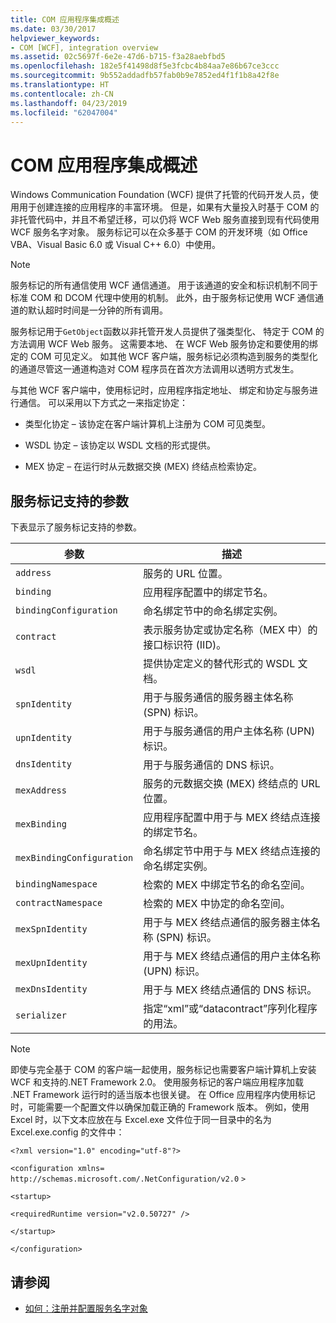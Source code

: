 ```yaml
---
title: COM 应用程序集成概述
ms.date: 03/30/2017
helpviewer_keywords:
- COM [WCF], integration overview
ms.assetid: 02c5697f-6e2e-47d6-b715-f3a28aebfbd5
ms.openlocfilehash: 182e5f41498d8f5e3fcbc4b84aa7e86b67ce3ccc
ms.sourcegitcommit: 9b552addadfb57fab0b9e7852ed4f1f1b8a42f8e
ms.translationtype: HT
ms.contentlocale: zh-CN
ms.lasthandoff: 04/23/2019
ms.locfileid: "62047004"
---
```

# <a name="integrating-with-com-applications-overview"></a>COM 应用程序集成概述
Windows Communication Foundation (WCF) 提供了托管的代码开发人员，使用用于创建连接的应用程序的丰富环境。 但是，如果有大量投入时基于 COM 的非托管代码中，并且不希望迁移，可以仍将 WCF Web 服务直接到现有代码使用 WCF 服务名字对象。 服务标记可以在众多基于 COM 的开发环境（如 Office VBA、Visual Basic 6.0 或 Visual C++ 6.0）中使用。  
  
> [!NOTE]
>  服务标记的所有通信使用 WCF 通信通道。 用于该通道的安全和标识机制不同于标准 COM 和 DCOM 代理中使用的机制。 此外，由于服务标记使用 WCF 通信通道的默认超时时间是一分钟的所有调用。  
  
 服务标记用于`GetObject`函数以非托管开发人员提供了强类型化、 特定于 COM 的方法调用 WCF Web 服务。 这需要本地、 在 WCF Web 服务协定和要使用的绑定的 COM 可见定义。 如其他 WCF 客户端，服务标记必须构造到服务的类型化的通道尽管这一通道构造对 COM 程序员在首次方法调用以透明方式发生。  
  
 与其他 WCF 客户端中，使用标记时，应用程序指定地址、 绑定和协定与服务进行通信。 可以采用以下方式之一来指定协定：  
  
- 类型化协定 – 该协定在客户端计算机上注册为 COM 可见类型。  
  
- WSDL 协定 – 该协定以 WSDL 文档的形式提供。  
  
- MEX 协定 – 在运行时从元数据交换 (MEX) 终结点检索协定。  
  
## <a name="parameters-supported-by-the-service-moniker"></a>服务标记支持的参数  
 下表显示了服务标记支持的参数。  
  
|参数|描述|  
|---------------|-----------------|  
|`address`|服务的 URL 位置。|  
|`binding`|应用程序配置中的绑定节名。|  
|`bindingConfiguration`|命名绑定节中的命名绑定实例。|  
|`contract`|表示服务协定或协定名称（MEX 中）的接口标识符 (IID)。|  
|`wsdl`|提供协定定义的替代形式的 WSDL 文档。|  
|`spnIdentity`|用于与服务通信的服务器主体名称 (SPN) 标识。|  
|`upnIdentity`|用于与服务通信的用户主体名称 (UPN) 标识。|  
|`dnsIdentity`|用于与服务通信的 DNS 标识。|  
|`mexAddress`|服务的元数据交换 (MEX) 终结点的 URL 位置。|  
|`mexBinding`|应用程序配置中用于与 MEX 终结点连接的绑定节名。|  
|`mexBindingConfiguration`|命名绑定节中用于与 MEX 终结点连接的命名绑定实例。|  
|`bindingNamespace`|检索的 MEX 中绑定节名的命名空间。|  
|`contractNamespace`|检索的 MEX 中协定的命名空间。|  
|`mexSpnIdentity`|用于与 MEX 终结点通信的服务器主体名称 (SPN) 标识。|  
|`mexUpnIdentity`|用于与 MEX 终结点通信的用户主体名称 (UPN) 标识。|  
|`mexDnsIdentity`|用于与 MEX 终结点通信的 DNS 标识。|  
|`serializer`|指定“xml”或“datacontract”序列化程序的用法。|  
  
> [!NOTE]
>  即使与完全基于 COM 的客户端一起使用，服务标记也需要客户端计算机上安装 WCF 和支持的.NET Framework 2.0。 使用服务标记的客户端应用程序加载 .NET Framework 运行时的适当版本也很关键。 在 Office 应用程序内使用标记时，可能需要一个配置文件以确保加载正确的 Framework 版本。 例如，使用 Excel 时，以下文本应放在与 Excel.exe 文件位于同一目录中的名为 Excel.exe.config 的文件中：  
>   
>  `<?xml version="1.0" encoding="utf-8"?>`  
>   
>  `<configuration xmlns=` `http://schemas.microsoft.com/.NetConfiguration/v2.0` `>`  
>   
>  `<startup>`  
>   
>  `<requiredRuntime version="v2.0.50727" />`  
>   
>  `</startup>`  
>   
>  `</configuration>`  
  
## <a name="see-also"></a>请参阅

- [如何：注册并配置服务名字对象](../../../../docs/framework/wcf/feature-details/how-to-register-and-configure-a-service-moniker.md)
